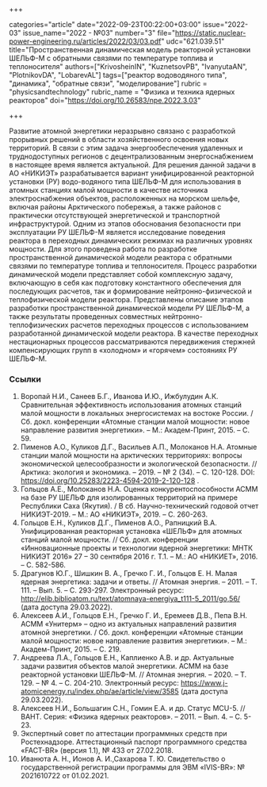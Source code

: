 +++

categories="article"
date="2022-09-23T00:22:00+03:00"
issue="2022-03"
issue_name="2022 - №03"
number="3"
file="https://static.nuclear-power-engineering.ru/articles/2022/03/03.pdf"
udc="621.039.51"
title="Пространственная динамическая модель реакторной установки ШЕЛЬФ-М с обратными связями по температуре топлива и теплоносителя"
authors=["KrivosheinIN", "KuznetsovPB", "IvanyutaAN", "PlotnikovDA", "LobarevAL"]
tags=["реактор водоводяного типа", "динамика", "обратные связи", "моделирование"]
rubric = "physicsandtechnology"
rubric_name = "Физика и техника ядерных реакторов"
doi="https://doi.org/10.26583/npe.2022.3.03"

+++

Развитие атомной энергетики неразрывно связано с разработкой прорывных решений в области хозяйственного освоения новых территорий. В связи с этим задача энергообеспечения удаленных и труднодоступных регионов с децентрализованным энергоснабжением в настоящее время является актуальной. Для решения данной задачи в АО «НИКИЭТ» разрабатывается вариант унифицированной реакторной установки (РУ) водо-водяного типа ШЕЛЬФ-М для использования в атомных станциях малой мощности в качестве источника электроснабжения объектов, расположенных на морском шельфе, включая районы Арктического побережья, а также районов с практически отсутствующей энергетической и транспортной инфраструктурой. Одним из этапов обоснования безопасности при эксплуатации РУ ШЕЛЬФ-М является исследование поведения реактора в переходных динамических режимах на различных уровнях мощности. Для этого проведена работа по разработке пространственной динамической модели реактора с обратными связями по температуре топлива и теплоносителя. Процесс разработки динамической модели представляет собой комплексную задачу, включающую в себя как подготовку константного обеспечения для последующих расчетов, так и формирование нейтронно-физической и теплофизической модели реактора. Представлены описание этапов разработки пространственной динамической модели РУ ШЕЛЬФ-М, а также результаты проведенных совместных нейтронно-теплофизических расчетов переходных процессов с использованием разработанной динамической модели реактора. В качестве переходных нестационарных процессов рассматриваются передвижения стержней компенсирующих групп в «холодном» и «горячем» состояниях РУ ШЕЛЬФ-М.

### Ссылки

1. Воропай Н.И., Санеев Б.Г., Иванова И.Ю., Ижбулудин А.К. Сравнительная эффективность использования атомных станций малой мощности в локальных энергосистемах на востоке России. / Сб. докл. конференции «Атомные станции малой мощности: новое направление развития энергетики». – М.: Академ-Принт, 2015. – С. 59.
2. Пименов А.О., Куликов Д.Г., Васильев А.П., Молоканов Н.А. Атомные станции малой мощности на арктических территориях: вопросы экономической целесообразности и экологической безопасности. // Арктика: экология и экономика. – 2019. – № 2 (34). – C. 120-128. DOI: https://doi.org/10.25283/2223-4594-2019-2-120-128 .
3. Гольцов А.Е., Молоканов Н.А. Оценка конкурентоспособности АСММ на базе РУ ШЕЛЬФ для изолированных территорий на примере Республики Саха (Якутия). / В сб. Научно-технический годовой отчет НИКИЭТ-2019. – М.: АО «НИКИЭТ», 2019. – С. 260-263.
4. Гольцов Е.Н., Куликов Д.Г., Пименов А.О., Рапницкий В.А. Унифицированная реакторная установка «ШЕЛЬФ» для атомных станций малой мощности. // Сб. докл. конференции «Инновационные проекты и технологии ядерной энергетики: МНТК НИКИЭТ 2016» 27 – 30 сентября 2016 г. Т.1. – М.: АО «НИКИЕТ», 2016. – С. 582-586.
5. Драгунов Ю.Г., Шишкин В. А., Гречко Г. И., Гольцов Е. Н. Малая ядерная энергетика: задачи и ответы. // Атомная энергия. – 2011. – Т. 111. – Вып. 5. – С. 293-297. Электронный ресурс: http://elib.biblioatom.ru/text/atomnaya-energiya_t111-5_2011/go,56/ (дата доступа 29.03.2022).
6. Алексеев А.И., Гольцов Е.Н., Гречко Г. И., Еремеев Д.В., Пепа В.Н. АСММ «Унитерм» – одно из актуальных направлений развития атомной энергетики. / Сб. докл. конференции «Атомные станции малой мощности: новое направление развития энергетики». – М.: Академ-Принт, 2015. – С. 219.
7. Андреева Л.А., Гольцов Е.Н., Каплиенко А.В. и др. Актуальные задачи развития объектов малой энергетики. АСММ на базе реакторной установки ШЕЛЬФ-М. // Атомная энергия. – 2020. – Т. 129. – № 4. – С. 204-210. Электронный ресурс: https://www.j-atomicenergy.ru/index.php/ae/article/view/3585 (дата доступа 29.03.2022).
8. Алексеев Н.И., Большагин С.Н., Гомин Е.А. и др. Статус MCU-5. // ВАНТ. Серия: «Физика ядерных реакторов». – 2011. – Вып. 4. – C. 5-23.
9. Экспертный совет по аттестации программных средств при Ростехнадзоре. Аттестационный паспорт программного средства «FACT-BR» (версия 1.1), № 433 от 27.02.2018.
10. Иванюта А. Н., Ионов А. И.,Сахарова Т. Ю. Свидетельство о государственной регистрации программы для ЭВМ «IVIS-BR»: № 2021610722 от 01.02.2021.